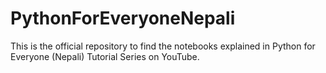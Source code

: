 # PythonForEveryoneNepali
This is the official repository to find the notebooks explained in Python for Everyone (Nepali) Tutorial Series on YouTube.
